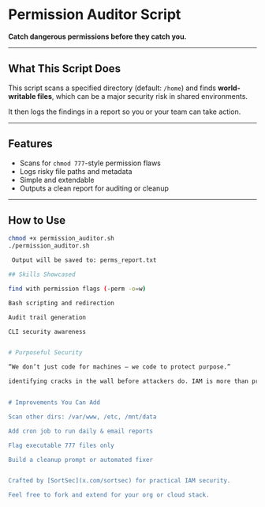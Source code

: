 #  Permission Auditor Script  
**Catch dangerous permissions before they catch you.**

---

##  What This Script Does

This script scans a specified directory (default: `/home`) and finds **world-writable files**, which can be a major security risk in shared environments.

It then logs the findings in a report so you or your team can take action.

---

##  Features

- Scans for `chmod 777`-style permission flaws
- Logs risky file paths and metadata
- Simple and extendable
- Outputs a clean report for auditing or cleanup

---

##  How to Use

```bash
chmod +x permission_auditor.sh
./permission_auditor.sh

 Output will be saved to: perms_report.txt

## Skills Showcased

find with permission flags (-perm -o=w)

Bash scripting and redirection

Audit trail generation

CLI security awareness


# Purposeful Security

“We don’t just code for machines — we code to protect purpose.”

identifying cracks in the wall before attackers do. IAM is more than provisioning users. It's about maintaining the integrity of what they access.


# Improvements You Can Add

Scan other dirs: /var/www, /etc, /mnt/data

Add cron job to run daily & email reports

Flag executable 777 files only

Build a cleanup prompt or automated fixer


Crafted by [SortSec](x.com/sortsec) for practical IAM security.

Feel free to fork and extend for your org or cloud stack.
